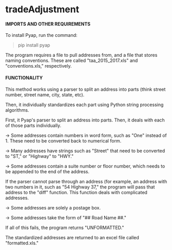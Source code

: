 # tradeAdjustment

#### IMPORTS AND OTHER REQUIREMENTS

To install Pyap, run the command:
> pip install pyap

The program requires a file to pull addresses from, and a file that stores naming conventions. These are called "taa_2015_2017.xls" and "conventions.xls," respectively.

#### FUNCTIONALITY 

This method works using a parser to split an address into parts (think street number, street name, city, state, etc). 

Then, it individually standardizes each part using Python string processing algorithms.

First, it Pyap's parser to split an address into parts. Then, it deals with each of those parts individually. 

-> Some addresses contain numbers in word form, such as "One" instead of 1. These need to be converted back to numerical form.

-> Many addresses have strings such as "Street" that need to be converted to "ST," or "Highway" to "HWY." 

-> Some addresses contain a suite number or floor number, which needs to be appended to the end of the address.

If the parser cannot parse through an address (for example, an address with two numbers in it, such as "54 Highway 37," the program will pass that address to the "diff" function. This function deals with complicated addresses.

-> Some addresses are solely a postage box. 

-> Some addresses take the form of "## Road Name ##."

If all of this fails, the program returns "UNFORMATTED."

The standardized addresses are returned to an excel file called "formatted.xls."
